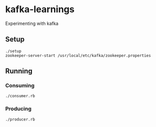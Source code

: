 # kafka-learnings
Experimenting with kafka

## Setup

```
./setup
zookeeper-server-start /usr/local/etc/kafka/zookeeper.properties
```

## Running

### Consuming
`./consumer.rb`

### Producing
`./producer.rb`
